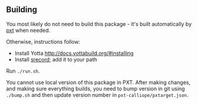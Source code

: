 ## Building

You most likely do not need to build this package - it's built automatically
by [pxt](https://pxt.io) when needed.

Otherwise, instructions follow:

- Install Yotta http://docs.yottabuild.org/#installing
- Install [srecord](http://srecord.sourceforge.net/); add it to your path

Run `./run.sh`.

You cannot use local version of this package in PXT. After making changes,
and making sure everything builds, you need to bump version in git
using `./bump.sh` and then update version number in `pxt-calliope/pxtarget.json`.
